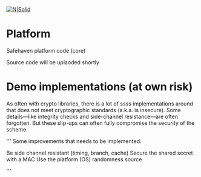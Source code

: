
[![N|Solid](https://safehaven.io/img/logo_color.png)](https://safehaven.io/)

# Platform
Safehaven platform code (core)

Source code will be uplaoded shortly

# Demo implementations (at own risk)

As often with crypto libraries, there is a lot of ssss implementations around that does not meet cryptographic standards (a.k.a. is insecure). Some details—like integrity checks and side-channel resistance—are often forgotten. But these slip-ups can often fully compromise the security of the scheme. 

'''
  Some improvements that needs to be implemented:

  Be side channel resistant (timing, branch, cache)
  Secure the shared secret with a MAC
  Use the platform (OS) randomness source
  
'''

